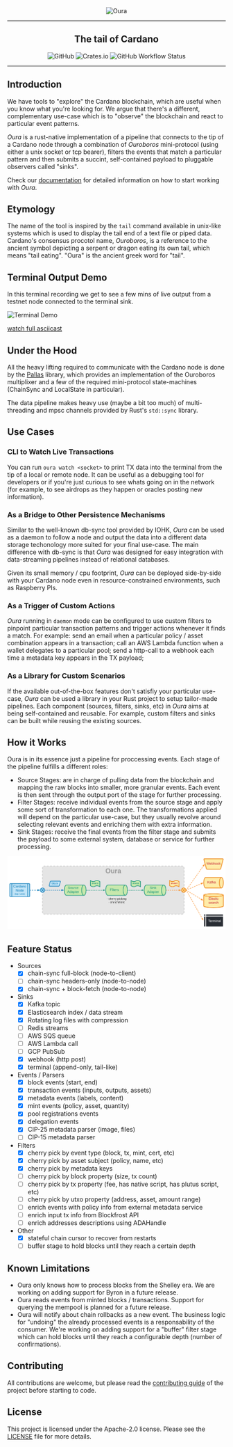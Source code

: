 <div align="center">
    <img src="assets/logo.svg" alt="Oura" width="500">
    <hr />
        <h2 align="center" style="border-bottom: none">The tail of Cardano</h2>
        <img alt="GitHub" src="https://img.shields.io/github/license/txpipe/oura" />
        <img alt="Crates.io" src="https://img.shields.io/crates/v/oura" />
        <img alt="GitHub Workflow Status" src="https://img.shields.io/github/workflow/status/txpipe/oura/Validate" />
    <hr/>
</div>

## Introduction

We have tools to "explore" the Cardano blockchain, which are useful when you know what you're looking for. We argue that there's a different, complementary use-case which is to "observe" the blockchain and react to particular event patterns.

_Oura_ is a rust-native implementation of a pipeline that connects to the tip of a Cardano node through a combination of _Ouroboros_ mini-protocol (using either a unix socket or tcp bearer), filters the events that match a particular pattern and then submits a succint, self-contained payload to pluggable observers called "sinks".

Check our [documentation](https://txpipe.github.io/oura) for detailed information on how to start working with _Oura_.

## Etymology

The name of the tool is inspired by the `tail` command available in unix-like systems which is used to display the tail end of a text file or piped data. Cardano's consensus procotol name, _Ouroboros_, is a reference to the ancient symbol depicting a serpent or dragon eating its own tail, which means "tail eating". "Oura" is the ancient greek word for "tail".

## Terminal Output Demo

In this terminal recording we get to see a few mins of live output from a testnet node connected to the terminal sink.

![Terminal Demo](assets/demo.svg)

[watch full asciicast](https://asciinema.org/a/453455)

## Under the Hood

All the heavy lifting required to communicate with the Cardano node is done by the [Pallas](https://github.com/txpipe/pallas) library, which provides an implementation of the Ouroboros multiplixer and a few of the required mini-protocol state-machines (ChainSync and LocalState in particular).

The data pipeline makes heavy use (maybe a bit too much) of multi-threading and mpsc channels provided by Rust's `std::sync` library.

## Use Cases

### CLI to Watch Live Transactions

You can run `oura watch <socket>` to print TX data into the terminal from the tip of a local or remote node. It can be useful as a debugging tool for developers or if you're just curious to see whats going on in the network (for example, to see airdrops as they happen or oracles posting new information).

### As a Bridge to Other Persistence Mechanisms

Similar to the well-known db-sync tool provided by IOHK, _Oura_ can be used as a daemon to follow a node and output the data into a different data storage techonology more suited for your final use-case. The main difference with db-sync is that _Oura_ was designed for easy integration with data-streaming pipelines instead of relational databases.

Given its small memory / cpu footprint, _Oura_ can be deployed side-by-side with your Cardano node even in resource-constrained environments, such as Raspberry PIs.

### As a Trigger of Custom Actions

_Oura_ running in `daemon` mode can be configured to use custom filters to pinpoint particular transaction patterns and trigger actions whenever it finds a match. For example: send an email when a particular policy / asset combination appears in a transaction; call an AWS Lambda function when a wallet delegates to a particular pool; send a http-call to a webhook each time a metadata key appears in the TX payload;

### As a Library for Custom Scenarios

If the available out-of-the-box features don't satisfiy your particular use-case, _Oura_ can be used a library in your Rust project to setup tailor-made pipelines. Each component (sources, filters, sinks, etc) in _Oura_ aims at being self-contained and reusable. For example, custom filters and sinks can be built while reusing the existing sources.

## How it Works

Oura is in its essence just a pipeline for proccessing events. Each stage of the pipeline fulfills a different roles:

- Source Stages: are in charge of pulling data from the blockchain and mapping the raw blocks into smaller, more granular events. Each event is then sent through the output port of the stage for further processing.
- Filter Stages: receive individual events from the source stage and apply some sort of transformation to each one. The transformations applied will depend on the particular use-case, but they usually revolve around selecting relevant events and enriching them with extra information.
- Sink Stages: receive the final events from the filter stage and submits the payload to some external system, database or service for further processing.

![diagram](assets/diagram.png)

## Feature Status

- Sources
  - [x] chain-sync full-block (node-to-client)
  - [ ] chain-sync headers-only (node-to-node)
  - [x] chain-sync + block-fetch (node-to-node)
- Sinks
  - [x] Kafka topic
  - [x] Elasticsearch index / data stream
  - [x] Rotating log files with compression
  - [ ] Redis streams
  - [ ] AWS SQS queue
  - [ ] AWS Lambda call
  - [ ] GCP PubSub
  - [x] webhook (http post)
  - [x] terminal (append-only, tail-like)
- Events / Parsers
  - [x] block events (start, end)
  - [x] transaction events (inputs, outputs, assets)
  - [x] metadata events (labels, content)
  - [x] mint events (policy, asset, quantity)
  - [x] pool registrations events
  - [x] delegation events
  - [x] CIP-25 metadata parser (image, files)
  - [ ] CIP-15 metadata parser
- Filters
  - [x] cherry pick by event type (block, tx, mint, cert, etc)
  - [x] cherry pick by asset subject (policy, name, etc)
  - [x] cherry pick by metadata keys
  - [ ] cherry pick by block property (size, tx count)
  - [ ] cherry pick by tx property (fee, has native script, has plutus script, etc)
  - [ ] cherry pick by utxo property (address, asset, amount range)
  - [ ] enrich events with policy info from external metadata service
  - [ ] enrich input tx info from Blockfrost API
  - [ ] enrich addresses descriptions using ADAHandle
- Other
  - [x] stateful chain cursor to recover from restarts
  - [ ] buffer stage to hold blocks until they reach a certain depth

## Known Limitations

- Oura only knows how to process blocks from the Shelley era. We are working on adding support for Byron in a future release.
- Oura reads events from minted blocks / transactions. Support for querying the mempool is planned for a future release.
- Oura will notify about chain rollbacks as a new event. The business logic for "undoing" the already processed events is a responsability of the consumer. We're working on adding support for a "buffer" filter stage which can hold blocks until they reach a configurable depth (number of confirmations).

## Contributing

All contributions are welcome, but please read the [contributing guide](.github/CONTRIBUTING.md#scope) of the project before starting to code.

## License

This project is licensed under the Apache-2.0 license. Please see the [LICENSE](LICENSE.md) file for more details.
